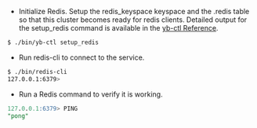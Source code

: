
- Initialize Redis.
Setup the redis_keyspace keyspace and the .redis table so that this cluster becomes ready for redis clients. Detailed output for the setup_redis command is available in the [yb-ctl Reference](/admin/yb-ctl/#setup-redis).

```sh
$ ./bin/yb-ctl setup_redis
```

- Run redis-cli to connect to the service.

```sh
$ ./bin/redis-cli
127.0.0.1:6379> 
```

- Run a Redis command to verify it is working.

```sql
127.0.0.1:6379> PING
"pong"
```
